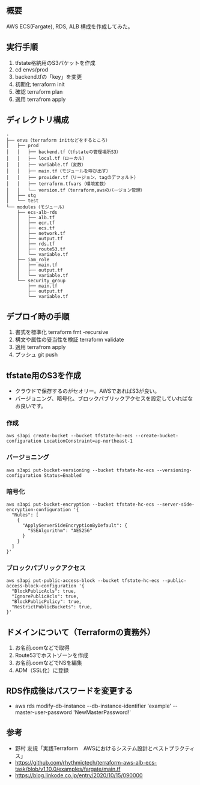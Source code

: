 ## 概要
AWS ECS(Fargate), RDS, ALB 構成を作成してみた。

## 実行手順
1. tfstate格納用のS3バケットを作成
2. cd envs/prod
3. backend.tfの「key」を変更
4. 初期化 terraform init
5. 確認  terraform plan
6. 適用  terrafrom apply

## ディレクトリ構成
```
.
├── envs（terraform initなどをするところ）
│   ├── prod
│   │   ├── backend.tf（tfstateの管理場所S3）
│   │   ├── local.tf（ローカル）
│   │   ├── variable.tf（変数）
│   │   ├── main.tf（モジュールを呼び出す）
│   │   ├── provider.tf（リージョン、tagのデフォルト）
│   │   ├── terraform.tfvars（環境変数）
│   │   └── version.tf（terraform,awsのバージョン管理）
│   ├── stg
│   └── test
└── modules（モジュール）
    ├── ecs-alb-rds
    │   ├── alb.tf
    │   ├── ecr.tf
    │   ├── ecs.tf
    │   ├── network.tf
    │   ├── output.tf
    │   ├── rds.tf
    │   ├── route53.tf
    │   └── variable.tf
    ├── iam_role
    │   ├── main.tf
    │   ├── output.tf
    │   └── variable.tf
    └── security_group
        ├── main.tf
        ├── output.tf
        └── variable.tf
```
## デプロイ時の手順
1. 書式を標準化 terraform fmt -recursive
2. 構文や属性の妥当性を検証 terraform validate
3. 適用 terrafrom apply
4. プッシュ git push

## tfstate用のS3を作成
- クラウドで保存するのがセオリー。AWSであればS3が良い。
- バージョニング、暗号化、ブロックパブリックアクセスを設定していればなお良いです。
### 作成
```
aws s3api create-bucket --bucket tfstate-hc-ecs --create-bucket-configuration LocationConstraint=ap-northeast-1
```
### バージョニング
```
aws s3api put-bucket-versioning --bucket tfstate-hc-ecs --versioning-configuration Status=Enabled
```
### 暗号化
```
aws s3api put-bucket-encryption --bucket tfstate-hc-ecs --server-side-encryption-configuration '{
  "Rules": [
    {
      "ApplyServerSideEncryptionByDefault": {
        "SSEAlgorithm": "AES256"
      }
    }
  ]
}'
```
### ブロックパブリックアクセス
```
aws s3api put-public-access-block --bucket tfstate-hc-ecs --public-access-block-configuration '{
  "BlockPublicAcls": true,
  "IgnorePublicAcls": true,
  "BlockPublicPolicy": true,
  "RestrictPublicBuckets": true,
}'
```

## ドメインについて（Terraformの責務外）
1. お名前.comなどで取得
2. Route53でホストゾーンを作成
3. お名前.comなどでNSを編集
4. ADM（SSL化）に登録

## RDS作成後はパスワードを変更する
- aws rds modify-db-instance --db-instance-identifier 'example' --master-user-password 'NewMasterPassword!'

## 参考
- 野村 友規「実践Terraform　AWSにおけるシステム設計とベストプラクティス」
- https://github.com/rhythmictech/terraform-aws-alb-ecs-task/blob/v1.10.0/examples/fargate/main.tf
- https://blog.linkode.co.jp/entry/2020/10/15/090000
